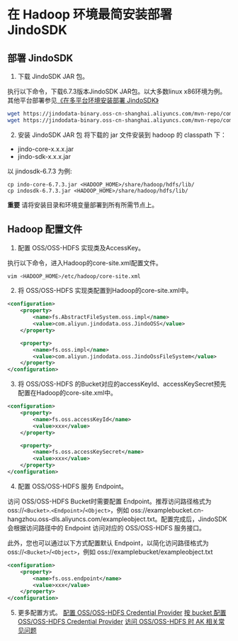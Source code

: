 # 在 Hadoop 环境最简安装部署 JindoSDK

## 部署 JindoSDK

1.  下载 JindoSDK JAR 包。
    
执行以下命令，下载6.7.3版本JindoSDK JAR包。以大多数linux x86环境为例。其他平台部署参见[《在多平台环境安装部署 JindoSDK》](jindosdk_deployment_multi_platform.md)
        
```bash
wget https://jindodata-binary.oss-cn-shanghai.aliyuncs.com/mvn-repo/com/aliyun/jindodata/jindo-sdk/6.7.3/jindo-sdk-6.7.3.jar
wget https://jindodata-binary.oss-cn-shanghai.aliyuncs.com/mvn-repo/com/aliyun/jindodata/jindo-core/6.7.3/jindo-core-6.7.3.jar
```

2.  安装 JindoSDK JAR 包
将下载的 jar 文件安装到 hadoop 的 classpath 下：
* jindo-core-x.x.x.jar
* jindo-sdk-x.x.x.jar

以 jindosdk-6.7.3 为例:
```
cp indo-core-6.7.3.jar <HADOOP_HOME>/share/hadoop/hdfs/lib/
cp indosdk-6.7.3.jar <HADOOP_HOME>/share/hadoop/hdfs/lib/
```

**重要** 请将安装目录和环境变量部署到所有所需节点上。

## Hadoop 配置文件

1.  配置 OSS/OSS-HDFS 实现类及AccessKey。
    
执行以下命令，进入Hadoop的core-site.xml配置文件。
        
```bash
vim <HADOOP_HOME>/etc/hadoop/core-site.xml
```

2.  将 OSS/OSS-HDFS 实现类配置到Hadoop的core-site.xml中。
    
```xml
<configuration>
    <property>
        <name>fs.AbstractFileSystem.oss.impl</name>
        <value>com.aliyun.jindodata.oss.JindoOSS</value>
    </property>

    <property>
        <name>fs.oss.impl</name>
        <value>com.aliyun.jindodata.oss.JindoOssFileSystem</value>
    </property>
</configuration>
```

3.  将 OSS/OSS-HDFS 的Bucket对应的accessKeyId、accessKeySecret预先配置在Hadoop的core-site.xml中。
    
```xml
<configuration>
    <property>
        <name>fs.oss.accessKeyId</name>
        <value>xxx</value>
    </property>

    <property>
        <name>fs.oss.accessKeySecret</name>
        <value>xxx</value>
    </property>
</configuration>
```

4.  配置 OSS/OSS-HDFS 服务 Endpoint。
    
访问 OSS/OSS-HDFS Bucket时需要配置 Endpoint。推荐访问路径格式为 oss://`<Bucket>`.`<Endpoint>`/`<Object>`，例如 oss://examplebucket.cn-hangzhou.oss-dls.aliyuncs.com/exampleobject.txt。配置完成后，JindoSDK会根据访问路径中的 Endpoint 访问对应的 OSS/OSS-HDFS 服务接口。

此外，您也可以通过以下方式配置默认 Endpoint，以简化访问路径格式为 oss://`<Bucket>`/`<Object>`，例如 oss://examplebucket/exampleobject.txt
```xml
<configuration>
    <property>
        <name>fs.oss.endpoint</name>
        <value>xxx</value>
    </property>
</configuration>
```

5.  更多配置方式。
[配置 OSS/OSS-HDFS Credential Provider](./jindosdk_credential_provider.md)
[按 bucket 配置 OSS/OSS-HDFS Credential Provider](./jindosdk_credential_provider_bucket.md)
[访问 OSS/OSS-HDFS 时 AK 相关常见问题](./jindosdk_credential_provider_faq.md)
